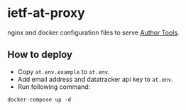 # ietf-at-proxy

nginx and docker configuration files to serve
[Author Tools](https://author-tools.ietf.org/).

## How to deploy

* Copy `at.env.example` to `at.env`.
* Add email address and datatracker api key to `at.env`.
* Run following command:
```
docker-compose up -d
```
